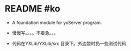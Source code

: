 # README #ko
* A foundation module for yxServer program.

* 慢慢写。。。。不着急。。。
* 代码在YXLib/YXLib/src 目录下。外边暂时扔一些测试代码
